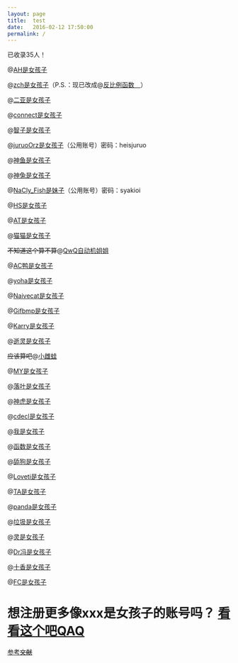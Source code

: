 ```yaml
---
layout: page
title:  test
date:   2016-02-12 17:50:00
permalink: /
---
```


已收录35人！

@[AH是女孩子](https://www.luogu.org/space/show?uid=89396)

@[zch是女孩子](https://www.luogu.org/space/show?uid=243074)（P.S.：现已改成@[反比例函数　](https://www.luogu.org/space/show?uid=243074)）

@[二亚是女孩子](https://www.luogu.org/space/show?uid=243134)

@[connect是女孩子](https://www.luogu.org/space/show?uid=59995)

@[智子是女孩子](https://www.luogu.org/space/show?uid=208392)

@[juruoOrz是女孩子](https://www.luogu.org/space/show?uid=243201)（公用账号）密码：heisjuruo

@[神鱼是女孩子](https://www.luogu.org/space/show?uid=243207)

@[神兔是女孩子](https://www.luogu.org/space/show?uid=243211)

@[NaCly_Fish是妹子](https://www.luogu.org/space/show?uid=243217)（公用账号）密码：syakioi

@[HS是女孩子](https://www.luogu.org/space/show?uid=243209)

@[AT是女孩子](https://www.luogu.org/space/show?uid=157598)

@[猫猫是女孩子](https://www.luogu.org/space/show?uid=239252)

~~不知道这个算不算~~@[QwQ自动机姐姐](https://www.luogu.org/space/show?uid=246124)

@[AC鸭是女孩子](https://www.luogu.org/space/show?uid=254802)

@[yoha是女孩子](https://www.luogu.org/space/show?uid=259536)

@[Naivecat是女孩子](https://www.luogu.org/space/show?uid=184404)

@[Gifbmp是女孩子](https://www.luogu.org/space/show?uid=261947)

@[Karry是女孩子](https://www.luogu.org/space/show?uid=261677)

@[逝灵是女孩子](https://www.luogu.org/space/show?uid=261545)

~~应该算吧~~@[小雌蛙](https://www.luogu.org/space/show?uid=250364)

@[MY是女孩子](https://www.luogu.org/space/show?uid=261477)

@[落叶是女孩子](https://www.luogu.org/space/show?uid=261972)

@[神虎是女孩子](https://www.luogu.org/space/show?uid=261503)

@[cdecl是女孩子](https://www.luogu.org/space/show?uid=261692)

@[我是女孩子](https://www.luogu.org/space/show?uid=261489)

@[函数是女孩子](https://www.luogu.org/space/show?uid=261654)

@[舔狗是女孩子](https://www.luogu.org/space/show?uid=261481)

@[Loveti是女孩子](https://www.luogu.org/space/show?uid=261536)

@[TA是女孩子](https://www.luogu.org/space/show?uid=260066)

@[panda是女孩子](https://www.luogu.org/space/show?uid=153385)

@[垃圾是女孩子](https://www.luogu.org/space/show?uid=262059)

@[灵是女孩子](https://www.luogu.org/space/show?uid=251557)

@[Dr冯是女孩子](https://www.luogu.org/space/show?uid=37614)

@[十香是女孩子](https://www.luogu.org/space/show?uid=84969)

@[FC是女孩子](https://www.luogu.org/space/show?uid=117541)

# 想注册更多像xxx是女孩子的账号吗？ [看看这个吧QAQ](http://mail.xxx.isagirl.gq/)

[参考~~文献~~](https://www.luogu.org/blog/WARNING/xx-shi-post)
